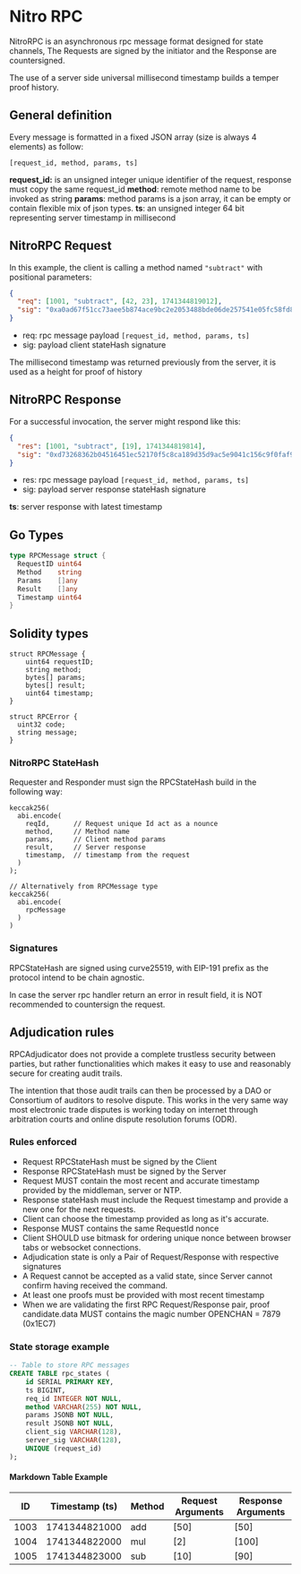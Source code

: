 # Nitro RPC

NitroRPC is an asynchronous rpc message format designed for state channels,
The Requests are signed by the initiator and the Response are countersigned.

The use of a server side universal millisecond timestamp builds a temper proof history.

## General definition

Every message is formatted in a fixed JSON array (size is always 4 elements) as follow:

`[request_id, method, params, ts]`

**request_id:** is an unsigned integer unique identifier of the request, response must copy the same request_id
**method**: remote method name to be invoked as string
**params**: method params is a json array, it can be empty or contain flexible mix of json types.
**ts**: an unsigned integer 64 bit representing server timestamp in millisecond

## NitroRPC Request

In this example, the client is calling a method named `"subtract"` with positional parameters:

```json
{
  "req": [1001, "subtract", [42, 23], 1741344819012],
  "sig": "0xa0ad67f51cc73aee5b874ace9bc2e2053488bde06de257541e05fc58fd8c4f149cca44f1c702fcbdbde0aa09bcd24456f465e5c3002c011a3bc0f317df7777d2"
}
```

- req: rpc message payload `[request_id, method, params, ts]`
- sig: payload client stateHash signature

The millisecond timestamp was returned previously from the server, it is used as a height for proof of history

## NitroRPC Response

For a successful invocation, the server might respond like this:

```json
{
  "res": [1001, "subtract", [19], 1741344819814],
  "sig": "0xd73268362b04516451ec52170f5c8ca189d35d9ac5e9041c156c9f0faf9aebd2891309e3b2b5d8788578ab3449c96f7aa81aefb25482b53f02bac42c65f806e5"
}
```

- res: rpc message payload `[request_id, method, params, ts]`
- sig: payload server response stateHash signature

**ts**: server response with latest timestamp

## Go Types

```go
type RPCMessage struct {
  RequestID uint64
  Method    string
  Params    []any
  Result    []any
  Timestamp uint64
}
```

## Solidity types

```solidity
struct RPCMessage {
    uint64 requestID;
    string method;
    bytes[] params;
    bytes[] result;
    uint64 timestamp;
}

struct RPCError {
  uint32 code;
  string message;
}
```

### NitroRPC StateHash

Requester and Responder must sign the RPCStateHash build in the following way:

```solidity
keccak256(
  abi.encode(
    reqId,      // Request unique Id act as a nounce
    method,     // Method name
    params,     // Client method params
    result,     // Server response
    timestamp,  // timestamp from the request
  )
);

// Alternatively from RPCMessage type
keccak256(
  abi.encode(
    rpcMessage
  )
)
```

### Signatures

RPCStateHash are signed using curve25519, with EIP-191 prefix as the protocol intend to be chain agnostic.

In case the server rpc handler return an error in result field, it is NOT recommended to countersign the request.

## Adjudication rules

RPCAdjudicator does not provide a complete trustless security between parties,
but rather functionalities which makes it easy to use and reasonably secure for creating audit trails.

The intention that those audit trails can then be processed by a DAO or Consortium of auditors to resolve dispute. This works in the very same way most electronic trade disputes is working today on internet through arbitration courts and online dispute resolution forums (ODR).

### Rules enforced

- Request RPCStateHash must be signed by the Client
- Response RPCStateHash must be signed by the Server
- Request MUST contain the most recent and accurate timestamp provided by the middleman, server or NTP.
- Response stateHash must include the Request timestamp and provide a new one for the next requests.
- Client can choose the timestamp provided as long as it's accurate.
- Response MUST contains the same RequestId nonce
- Client SHOULD use bitmask for ordering unique nonce between browser tabs or websocket connections.
- Adjudication state is only a Pair of Request/Response with respective signatures
- A Request cannot be accepted as a valid state, since Server cannot confirm having received the command.
- At least one proofs must be provided with most recent timestamp
- When we are validating the first RPC Request/Response pair, proof candidate.data MUST contains the magic number OPENCHAN = 7879 (0x1EC7)

### State storage example

```sql
-- Table to store RPC messages
CREATE TABLE rpc_states (
    id SERIAL PRIMARY KEY,
    ts BIGINT,
    req_id INTEGER NOT NULL,
    method VARCHAR(255) NOT NULL,
    params JSONB NOT NULL,
    result JSONB NOT NULL,
    client_sig VARCHAR(128),
    server_sig VARCHAR(128),
    UNIQUE (request_id)
);
```

#### Markdown Table Example

| ID   | Timestamp (ts)     | Method         | Request Arguments                  | Response Arguments                |
|------|--------------------|----------------|------------------------------------|-----------------------------------|
| 1003 | 1741344821000      | add    | [50]              | [50]                      |
| 1004 | 1741344822000      | mul   | [2]                      | [100]                  |
| 1005 | 1741344823000      | sub | [10]                     | [90]        |
